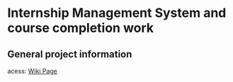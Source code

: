 # Internship Management System and course completion work

## General project information
acess:  [Wiki Page](https://gitlab.com/joffily/sistema-de-gerencia-de-estagios/wikis/home)


